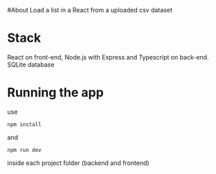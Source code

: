 #About 
Load a list in a React from a uploaded csv dataset 

# Stack
React on front-end, Node.js with Express and Typescript on back-end. SQLite database

# Running the app 
use 
```
npm install
```
and 
```
npm run dev
```
inside each project folder (backend and frontend)





